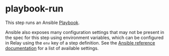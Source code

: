 # playbook-run

This step runs an Ansible [Playbook](https://docs.ansible.com/ansible/latest/user_guide/playbooks_intro.html).

Ansible also exposes many configuration settings that may not be present in the spec for this step using environment variables, which can be configured in Relay using the `env` key of a step definition. See the [Ansible reference documentation](https://docs.ansible.com/ansible/latest/reference_appendices/config.html) for a list of available settings.
